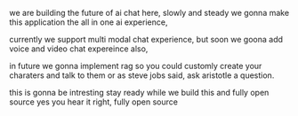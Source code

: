 we are building the future of ai chat here, slowly and steady we gonna make this application the all in one ai experience, 

currently we support multi modal chat experience, but soon we goona add voice and video chat expereince also, 

in future we gonna implement rag so you could customly create your charaters and talk to them or as steve jobs said, ask aristotle a question.


this is gonna be intresting stay ready while we build this and fully open source yes you hear it right, fully open source